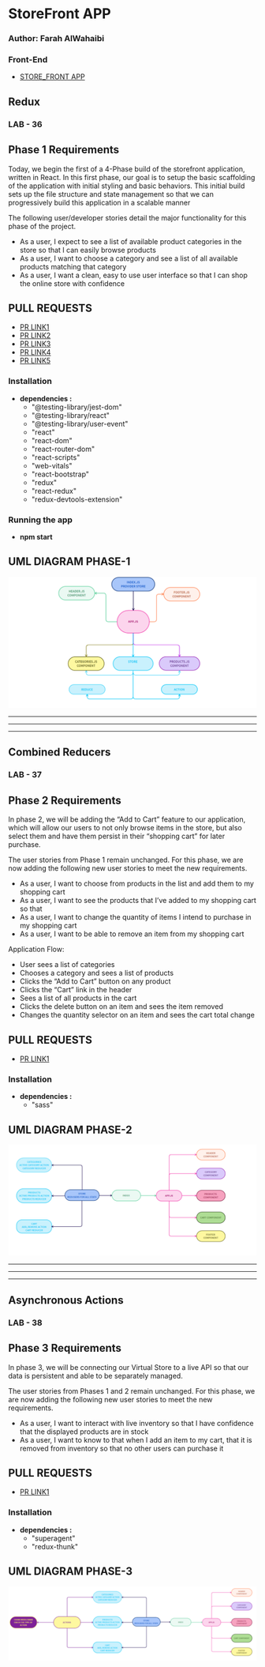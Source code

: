 # **StoreFront APP**

### **Author: Farah AlWahaibi**

### **Front-End**
* [STORE_FRONT APP](https://sweetheart-2021.netlify.app/)

## **Redux**

### **LAB - 36**

## **Phase 1 Requirements**

Today, we begin the first of a 4-Phase build of the storefront application, written in React. In this first phase, our goal is to setup the basic scaffolding of the application with initial styling and basic behaviors. This initial build sets up the file structure and state management so that we can progressively build this application in a scalable manner

The following user/developer stories detail the major functionality for this phase of the project.

* As a user, I expect to see a list of available product categories in the store so that I can easily browse products
* As a user, I want to choose a category and see a list of all available products matching that category
* As a user, I want a clean, easy to use user interface so that I can shop the online store with confidence

## **PULL REQUESTS**

* [PR LINK1](https://github.com/farahalwahaibi/stoRefont/pull/1)
* [PR LINK2](https://github.com/farahalwahaibi/stoRefont/pull/2)
* [PR LINK3](https://github.com/farahalwahaibi/stoRefont/pull/3)
* [PR LINK4](https://github.com/farahalwahaibi/stoRefont/pull/4)
* [PR LINK5](https://github.com/farahalwahaibi/stoRefont/pull/5)



### **Installation**
* **dependencies :**
  *  "@testing-library/jest-dom"
  *  "@testing-library/react"
  *  "@testing-library/user-event"
  *  "react"
  *  "react-dom"
  *  "react-router-dom"
  *  "react-scripts"
  *  "web-vitals"
  *  "react-bootstrap"
  *  "redux"
  *  "react-redux"
  *  "redux-devtools-extension"


### **Running the app**
* **npm start**


## **UML DIAGRAM PHASE-1**

![UML](1.PNG)

***
***
***



## **Combined Reducers**

### **LAB - 37**

## **Phase 2 Requirements**

In phase 2, we will be adding the “Add to Cart” feature to our application, which will allow our users to not only browse items in the store, but also select them and have them persist in their “shopping cart” for later purchase.

The user stories from Phase 1 remain unchanged. For this phase, we are now adding the following new user stories to meet the new requirements.

* As a user, I want to choose from products in the list and add them to my shopping cart
* As a user, I want to see the products that I’ve added to my shopping cart so that
* As a user, I want to change the quantity of items I intend to purchase in my shopping cart
* As a user, I want to be able to remove an item from my shopping cart

Application Flow:

* User sees a list of categories
* Chooses a category and sees a list of products
* Clicks the “Add to Cart” button on any product
* Clicks the “Cart” link in the header
* Sees a list of all products in the cart
* Clicks the delete button on an item and sees the item removed
* Changes the quantity selector on an item and sees the cart total change

## **PULL REQUESTS**

* [PR LINK1](https://github.com/farahalwahaibi/stoRefont/pull/6)


### **Installation**
* **dependencies :**
  *  "sass"



## **UML DIAGRAM PHASE-2**

![UML](2.PNG)



***
***
***


## **Asynchronous Actions**

### **LAB - 38**

## **Phase 3 Requirements**

In phase 3, we will be connecting our Virtual Store to a live API so that our data is persistent and able to be separately managed.

The user stories from Phases 1 and 2 remain unchanged. For this phase, we are now adding the following new user stories to meet the new requirements.

* As a user, I want to interact with live inventory so that I have confidence that the displayed products are in stock
* As a user, I want to know to that when I add an item to my cart, that it is removed from inventory so that no other users can purchase it


## **PULL REQUESTS**

* [PR LINK1](https://github.com/farahalwahaibi/stoRefont/pull/7)


### **Installation**
* **dependencies :**
  *  "superagent"
  *  "redux-thunk"



## **UML DIAGRAM PHASE-3**

![UML](3.PNG)


